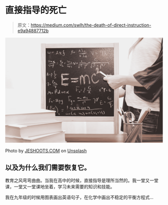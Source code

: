 # 直接指导的死亡

> 原文：<https://medium.com/swlh/the-death-of-direct-instruction-e9a94887712b>

![](img/2b2e339dcc19cc46d0c16f1cf9d423d7.png)

Photo by [JESHOOTS.COM](https://unsplash.com/photos/5EKw8Z7CgE4?utm_source=unsplash&utm_medium=referral&utm_content=creditCopyText) on [Unsplash](https://unsplash.com/search/photos/teaching-students?utm_source=unsplash&utm_medium=referral&utm_content=creditCopyText)

## 以及为什么我们需要恢复它。

教育之风弯弯曲曲。当我在高中的时候，直接指导是理所当然的。我一堂又一堂课，一堂又一堂课地坐着，学习未来需要的知识和技能。

我在九年级的时候用图表画出英语句子，在化学中画出不稳定的平衡方程式…